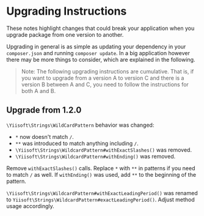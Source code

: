 # Upgrading Instructions

These notes highlight changes that could break your application when you upgrade package from one version to another.

Upgrading in general is as simple as updating your dependency in your `composer.json` and running `composer update`.
In a big application however there may be more things to consider, which are explained in the following.

> Note: The following upgrading instructions are cumulative. That is, if you want to upgrade from a version A to version
> C and there is a version B between A and C, you need to follow the instructions for both A and B.

## Upgrade from 1.2.0

`\Yiisoft\Strings\WildCardPattern` behavior was changed:

- `*` now doesn't match `/`.
- `**` was introduced to match anything including `/`.
- `\Yiisoft\Strings\WildcardPattern#withExactSlashes()` was removed.
- `\Yiisoft\Strings\WildcardPattern#withEnding()` was removed.

Remove `withExactSlashes()` calls. Replace `*` with `**` in patterns if you need to match `/` as well.
If `withEnding()` was used, add `**` to the beginning of the pattern.
  
`\Yiisoft\Strings\WildcardPattern#withExactLeadingPeriod()` was renamed to `Yiisoft\Strings\WildcardPattern#exactLeadingPeriod()`.
Adjust method usage accordingly.
